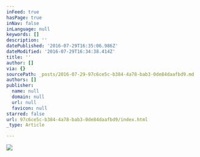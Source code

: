 ```yaml
---
inFeed: true
hasPage: true
inNav: false
inLanguage: null
keywords: []
description: ''
datePublished: '2016-07-29T16:35:06.986Z'
dateModified: '2016-07-29T16:34:38.414Z'
title: ''
author: []
via: {}
sourcePath: _posts/2016-07-29-97c6ce5c-b384-4a78-bab3-0de84daafbd9.md
authors: []
publisher:
  name: null
  domain: null
  url: null
  favicon: null
starred: false
url: 97c6ce5c-b384-4a78-bab3-0de84daafbd9/index.html
_type: Article

---
```

![](https://the-grid-user-content.s3-us-west-2.amazonaws.com/06c8ae41-81a8-44a1-941a-0a29461636b9.png)
